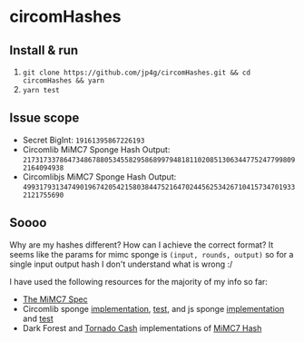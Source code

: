 # circomHashes

## Install & run
1. `git clone https://github.com/jp4g/circomHashes.git && cd circomHashes && yarn`
2. `yarn test`

## Issue scope
 * Secret BigInt: `19161395867226193`
 * Circomlib MiMC7 Sponge Hash Output: `21731733786473486788053455829586899794818110208513063447752477998092164094938`
 * Circomlibjs MiMC7 Sponge Hash Output: `49931793134749019674205421580384475216470244562534267104157347019332121755690`

## Soooo
Why are my hashes different? How can I achieve the correct format? It seems like the params for mimc sponge is `(input, rounds, output)` so for a single input output hash I don't understand what is wrong :/

I have used the following resources for the majority of my info so far:
 * [The MiMC7 Spec](https://eprint.iacr.org/2016/492.pdf)
 * Circomlib sponge [implementation](https://github.com/iden3/circomlib/blob/master/circuits/mimcsponge.circom), [test](https://github.com/iden3/circomlib/blob/master/test/mimcspongecircuit.js), and js sponge [implementation](https://github.com/iden3/circomlibjs/blob/main/src/mimcsponge.js) and [test](https://github.com/iden3/circomlibjs/blob/main/test/mimcspongecontract.js)
 * Dark Forest and [Tornado Cash](https://github.com/tornadocash/tornado-core/blob/master/circuits/merkleTree.circom) implementations of [MiMC7 Hash](https://github.com/darkforest-eth/darkforest-v0.3/blob/master/circuits/init/circuit.circom)

